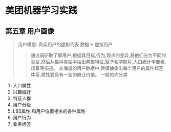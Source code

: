# 美团机器学习实践

## 第五章 用户画像

> 用户模型: 真实用户的虚拟代表 数据-> 虚拟用户
>> 通过调研取了解用户,根据其目标,行为,观点的差异,将他们分为不同的类型,然后从每种类型中抽出典型特征,赋予名字照片,人口统计学要素,场景等描述。
> 从海量的用户数据中,建模抽象出每个用户的属性标签体系,属性要具有一定的商业价值。
> 一般的大分类

1. 人口属性
2. 兴趣偏好
3. 特征人群
4. 用户分级
5. LBS属性:和用户位置相关的各种属性
6. 用户行为
7. 业务标签
